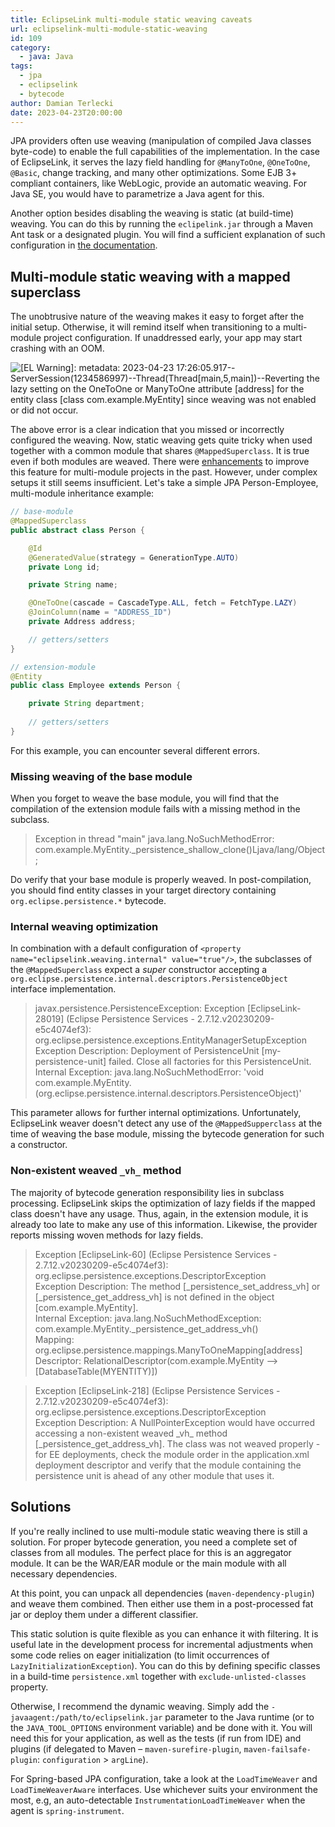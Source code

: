 ```yaml
---
title: EclipseLink multi-module static weaving caveats
url: eclipselink-multi-module-static-weaving
id: 109
category:
  - java: Java
tags:
  - jpa
  - eclipselink
  - bytecode
author: Damian Terlecki
date: 2023-04-23T20:00:00
---
```


JPA providers often use weaving (manipulation of compiled Java classes byte-code) to enable the full capabilities of the implementation.
In the case of EclipseLink, it serves the lazy field handling for `@ManyToOne`, `@OneToOne`, `@Basic`, change tracking, and many other optimizations.
Some EJB 3+ compliant containers, like WebLogic, provide an automatic weaving. For Java SE, you would have to parametrize a Java agent for this. 

Another option besides disabling the weaving is static (at build-time) weaving. You can do this by running the `eclipelink.jar` through a Maven
Ant task or a designated plugin. You will find a sufficient explanation of such configuration in [the documentation](https://wiki.eclipse.org/EclipseLink/UserGuide/JPA/Advanced_JPA_Development/Performance/Weaving/Static_Weaving).

## Multi-module static weaving with a mapped superclass

The unobtrusive nature of the weaving makes it easy to forget after the initial setup. Otherwise, it will remind
itself when transitioning to a multi-module project configuration. If unaddressed early, your app may start crashing with an OOM.

<img src="/img/hq/eclipselink-no-weaving.png" title='Weaving warning controlled by the "eclipselink.logging.level" persistence property' alt='[EL Warning]: metadata: 2023-04-23 17:26:05.917--ServerSession(1234586997)--Thread(Thread[main,5,main])--Reverting the lazy setting on the OneToOne or ManyToOne attribute [address] for the entity class [class com.example.MyEntity] since weaving was not enabled or did not occur.'>

The above error is a clear indication that you missed or incorrectly configured the weaving. Now, static weaving gets quite tricky when used together with a common module
that shares `@MappedSuperclass`. It is true even if both modules are weaved. There were [enhancements](https://bugs.eclipse.org/bugs/show_bug.cgi?id=466271) to improve this feature for multi-module projects in the past.
However, under complex setups it still seems insufficient. Let's take a simple JPA Person-Employee, multi-module inheritance example:

```java
// base-module
@MappedSuperclass
public abstract class Person {

    @Id
    @GeneratedValue(strategy = GenerationType.AUTO)
    private Long id;

    private String name;

    @OneToOne(cascade = CascadeType.ALL, fetch = FetchType.LAZY)
    @JoinColumn(name = "ADDRESS_ID")
    private Address address;

    // getters/setters
}

// extension-module
@Entity
public class Employee extends Person {

    private String department;
    
    // getters/setters
}
```

For this example, you can encounter several different errors.

### Missing weaving of the base module

When you forget to weave the base module, you will find that the compilation of the extension module fails with a missing method in the subclass.

> Exception in thread "main" java.lang.NoSuchMethodError: com.example.MyEntity._persistence_shallow_clone()Ljava/lang/Object;

Do verify that your base module is properly weaved. In post-compilation, you should find entity classes in your target directory
containing `org.eclipse.persistence.*` bytecode.

### Internal weaving optimization

In combination with a default configuration of `<property name="eclipselink.weaving.internal" value="true"/>`, the
subclasses of the `@MappedSuperclass` expect a *super* constructor accepting
a `org.eclipse.persistence.internal.descriptors.PersistenceObject` interface implementation.

> javax.persistence.PersistenceException: Exception [EclipseLink-28019] (Eclipse Persistence Services - 2.7.12.v20230209-e5c4074ef3): org.eclipse.persistence.exceptions.EntityManagerSetupException  
> Exception Description: Deployment of PersistenceUnit [my-persistence-unit] failed. Close all factories for this PersistenceUnit.  
> Internal Exception: java.lang.NoSuchMethodError: 'void com.example.MyEntity.<init>(org.eclipse.persistence.internal.descriptors.PersistenceObject)'

This parameter allows for further internal optimizations. Unfortunately, EclipseLink weaver doesn't detect any use of
the `@MappedSupperclass` at the time of weaving the base module, missing the bytecode generation for such a constructor.

### Non-existent weaved `_vh_` method

The majority of bytecode generation responsibility lies in subclass processing. EclipseLink skips the optimization of lazy fields if the mapped class
doesn't have any usage. Thus, again, in the extension module, it is already too late to make any use of this information.
Likewise, the provider reports missing woven methods for lazy fields.

> Exception [EclipseLink-60] (Eclipse Persistence Services - 2.7.12.v20230209-e5c4074ef3): org.eclipse.persistence.exceptions.DescriptorException  
> Exception Description: The method [_persistence_set_address_vh] or [_persistence_get_address_vh] is not defined in the object [com.example.MyEntity].  
> Internal Exception: java.lang.NoSuchMethodException: com.example.MyEntity._persistence_get_address_vh()  
> Mapping: org.eclipse.persistence.mappings.ManyToOneMapping[address]  
> Descriptor: RelationalDescriptor(com.example.MyEntity --> [DatabaseTable(MYENTITY)])  

> Exception [EclipseLink-218] (Eclipse Persistence Services - 2.7.12.v20230209-e5c4074ef3): org.eclipse.persistence.exceptions.DescriptorException  
> Exception Description: A NullPointerException would have occurred accessing a non-existent weaved \_vh\_ method [_persistence_get_address_vh].  The class was not weaved properly - for EE deployments, check the module order in the application.xml deployment descriptor and verify that the module containing the persistence unit is ahead of any other module that uses it.  


## Solutions

If you're really inclined to use multi-module static weaving there is still a solution.
For proper bytecode generation, you need a complete set of classes from all modules.
The perfect place for this is an aggregator module. It can be the WAR/EAR module or the main module with all necessary dependencies.

At this point, you can unpack all dependencies (`maven-dependency-plugin`) and weave them combined. Then either use them in a post-processed fat jar or deploy them under a different classifier.

This static solution is quite flexible as you can enhance it with filtering. It is useful late in the development process for incremental adjustments when some code
relies on eager initialization (to limit occurrences of `LazyInitializationException`). You can do this by defining specific classes in a build-time `persistence.xml` together with `exclude-unlisted-classes` property.

Otherwise, I recommend the dynamic weaving. Simply add the `-javaagent:/path/to/eclipselink.jar` parameter to the Java runtime (or to the `JAVA_TOOL_OPTIONS` environment variable) and be done with it.
You will need this for your application, as well as the tests (if run from IDE) and plugins (if delegated to Maven – `maven-surefire-plugin`, `maven-failsafe-plugin`: `configuration` > `argLine`).

For Spring-based JPA configuration, take a look at the `LoadTimeWeaver` and `LoadTimeWeaverAware` interfaces.
Use whichever suits your environment the most, e.g, an auto-detectable `InstrumentationLoadTimeWeaver` when the agent is `spring-instrument`.